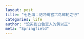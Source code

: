 ```yaml
---
layout: post
title: "七色海：记冲绳宫古岛邮轮之行"
categories: life
author: "没买到白色恋人的黄以正"
meta: "Springfield"
---
```


